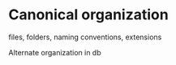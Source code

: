 # Canonical organization

files, folders, naming conventions, extensions

Alternate organization in db
